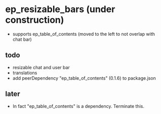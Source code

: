 ep_resizable_bars (under construction)
=======

* supports ep_table_of_contents (moved to the left to not overlap with chat bar)


## todo ##
* resizable chat and user bar
* translations
* add peerDependency "ep_table_of_contents" (0.1.6) to package.json
 

## later ##
* In fact "ep_table_of_contents" is a dependency. Terminate this.